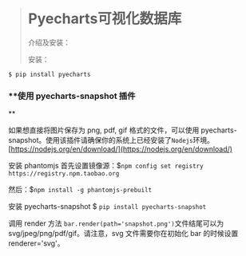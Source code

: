 > # Pyecharts可视化数据库
>
> 介绍及安装：
>
> 安装：

```
$ pip install pyecharts
```

### **使用 pyecharts-snapshot 插件**

如果想直接将图片保存为 png, pdf, gif 格式的文件，可以使用 pyecharts-snapshot。使用该插件请确保你的系统上已经安装了` Nodejs `环境。[https://nodejs.org/en/download/](https://nodejs.org/en/download/)

安装 phantomjs  首先设置镜像源：$`npm config set registry https://registry.npm.taobao.org`

然后：$`npm install -g phantomjs-prebuilt`

安装 pyecharts-snapshot  $ `pip install pyecharts-snapshot`

调用 render 方法 ` bar.render(path='snapshot.png') `文件结尾可以为 svg/jpeg/png/pdf/gif。请注意，svg 文件需要你在初始化 bar 的时候设置 renderer='svg'。




